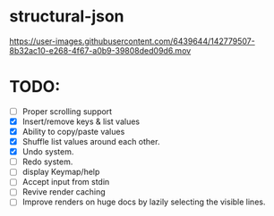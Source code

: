 # structural-json

https://user-images.githubusercontent.com/6439644/142779507-8b32ac10-e268-4f67-a0b9-39808ded09d6.mov


# TODO:

- [ ] Proper scrolling support
- [x] Insert/remove keys & list values
- [x] Ability to copy/paste values
- [x] Shuffle list values around each other.
- [x] Undo system.
- [ ] Redo system.
- [ ] display Keymap/help
- [ ] Accept input from stdin
- [ ] Revive render caching 
- [ ] Improve renders on huge docs by lazily selecting the visible lines.

